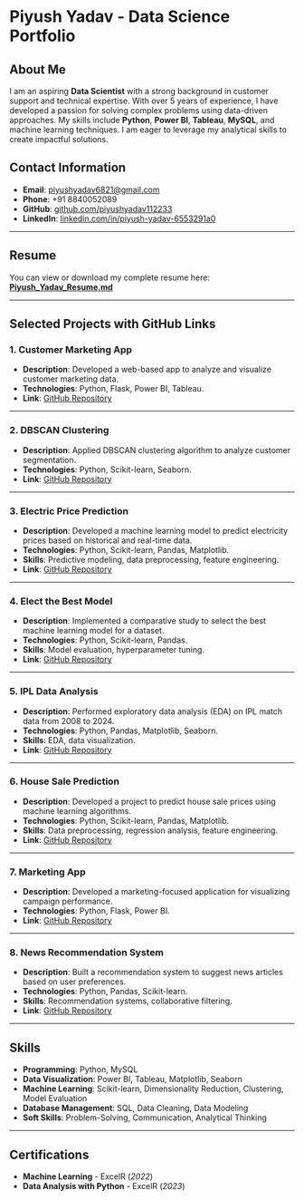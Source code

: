 # Piyush Yadav - Data Science Portfolio

## About Me
I am an aspiring **Data Scientist** with a strong background in customer support and technical expertise. With over 5 years of experience, I have developed a passion for solving complex problems using data-driven approaches. My skills include **Python**, **Power BI**, **Tableau**, **MySQL**, and machine learning techniques. I am eager to leverage my analytical skills to create impactful solutions.

## Contact Information
- **Email**: piyushyadav6821@gmail.com  
- **Phone**: +91 8840052089  
- **GitHub**: [github.com/piyushyadav112233](https://github.com/piyushyadav112233)  
- **LinkedIn**: [linkedin.com/in/piyush-yadav-6553291a0](https://www.linkedin.com/in/piyush-yadav-6553291a0)  

---

## Resume
You can view or download my complete resume here:  
**[Piyush_Yadav_Resume.md](#)**  

---

## Selected Projects with GitHub Links

### 1. **Customer Marketing App**
- **Description**: Developed a web-based app to analyze and visualize customer marketing data.
- **Technologies**: Python, Flask, Power BI, Tableau.  
- **Link**: [GitHub Repository](https://github.com/piyushyadav112233/customer.app)

---

### 2. **DBSCAN Clustering**
- **Description**: Applied DBSCAN clustering algorithm to analyze customer segmentation.
- **Technologies**: Python, Scikit-learn, Seaborn.  
- **Link**: [GitHub Repository](https://github.com/piyushyadav112233/DBSCAN-)

---

### 3. **Electric Price Prediction**
- **Description**: Developed a machine learning model to predict electricity prices based on historical and real-time data.
- **Technologies**: Python, Scikit-learn, Pandas, Matplotlib.  
- **Skills**: Predictive modeling, data preprocessing, feature engineering.  
- **Link**: [GitHub Repository](https://github.com/piyushyadav112233/Electric-Price-Predict)

---

### 4. **Elect the Best Model**
- **Description**: Implemented a comparative study to select the best machine learning model for a dataset.
- **Technologies**: Python, Scikit-learn, Pandas.  
- **Skills**: Model evaluation, hyperparameter tuning.  
- **Link**: [GitHub Repository](https://github.com/piyushyadav112233/elect-the-Best-Model-from-Multiple-Learning-Algorithms.)

---

### 5. **IPL Data Analysis**
- **Description**: Performed exploratory data analysis (EDA) on IPL match data from 2008 to 2024.
- **Technologies**: Python, Pandas, Matplotlib, Seaborn.  
- **Skills**: EDA, data visualization.  
- **Link**: [GitHub Repository](https://github.com/piyushyadav112233/IPL-2008-2024)

---

### 6. **House Sale Prediction**
- **Description**: Developed a project to predict house sale prices using machine learning algorithms.
- **Technologies**: Python, Scikit-learn, Pandas, Matplotlib.  
- **Skills**: Data preprocessing, regression analysis, feature engineering.  
- **Link**: [GitHub Repository](https://github.com/piyushyadav112233/housesale-)

---

### 7. **Marketing App**
- **Description**: Developed a marketing-focused application for visualizing campaign performance.
- **Technologies**: Python, Flask, Power BI.  
- **Link**: [GitHub Repository](https://github.com/piyushyadav112233/markting.app)

---

### 8. **News Recommendation System**
- **Description**: Built a recommendation system to suggest news articles based on user preferences.
- **Technologies**: Python, Pandas, Scikit-learn.  
- **Skills**: Recommendation systems, collaborative filtering.  
- **Link**: [GitHub Repository](https://github.com/piyushyadav112233/news_recoomended.ipynb)

---

## Skills
- **Programming**: Python, MySQL  
- **Data Visualization**: Power BI, Tableau, Matplotlib, Seaborn  
- **Machine Learning**: Scikit-learn, Dimensionality Reduction, Clustering, Model Evaluation  
- **Database Management**: SQL, Data Cleaning, Data Modeling  
- **Soft Skills**: Problem-Solving, Communication, Analytical Thinking  

---

## Certifications
- **Machine Learning** - ExcelR (*2022*)  
- **Data Analysis with Python** - ExcelR (*2023*)  
